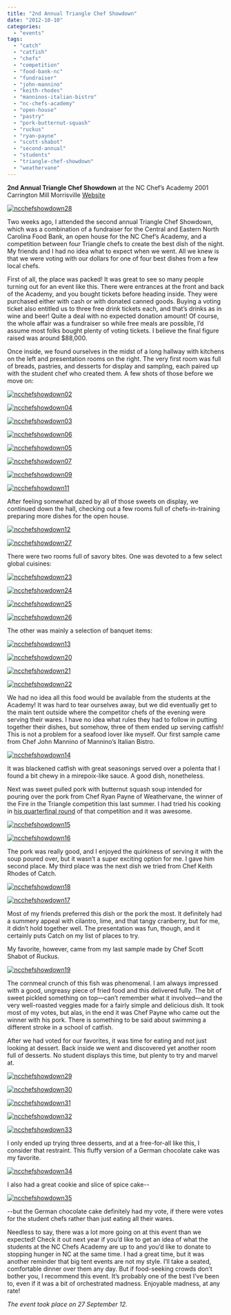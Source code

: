 ```yaml
---
title: "2nd Annual Triangle Chef Showdown"
date: "2012-10-10"
categories:
  - "events"
tags:
  - "catch"
  - "catfish"
  - "chefs"
  - "competition"
  - "food-bank-nc"
  - "fundraiser"
  - "john-mannino"
  - "keith-rhodes"
  - "manninos-italian-bistro"
  - "nc-chefs-academy"
  - "open-house"
  - "pastry"
  - "pork-butternut-squash"
  - "ruckus"
  - "ryan-payne"
  - "scott-shabot"
  - "second-annual"
  - "students"
  - "triangle-chef-showdown"
  - "weathervane"
---
```


**2nd Annual Triangle Chef Showdown** at the NC Chef’s Academy 2001 Carrington Mill Morrisville [Website](http://tca2.pingg.com/TriChefShowdown)




<div class="caption">

[![](http://www.rebeccagomezfarrell.com/wp-content/uploads/2012/10/ncchefshowdown28.jpg "ncchefshowdown28")](http://www.rebeccagomezfarrell.com/wp-content/uploads/2012/10/ncchefshowdown28.jpg)</div>


Two weeks ago, I attended the second annual Triangle Chef Showdown, which was a combination of a fundraiser for the Central and Eastern North Carolina Food Bank, an open house for the NC Chef’s Academy, and a competition between four Triangle chefs to create the best dish of the night. My friends and I had no idea what to expect when we went. All we knew is that we were voting with our dollars for one of four best dishes from a few local chefs.

First of all, the place was packed! It was great to see so many people turning out for an event like this. There were entrances at the front and back of the Academy, and you bought tickets before heading inside. They were purchased either with cash or with donated canned goods. Buying a voting ticket also entitled us to three free drink tickets each, and that’s drinks as in wine and beer! Quite a deal with no expected donation amount! Of course, the whole affair was a fundraiser so while free meals are possible, I’d assume most folks bought plenty of voting tickets. I believe the final figure raised was around $88,000.

Once inside, we found ourselves in the midst of a long hallway with kitchens on the left and presentation rooms on the right. The very first room was full of breads, pastries, and desserts for display and sampling, each paired up with the student chef who created them. A few shots of those before we move on:

[![](http://www.rebeccagomezfarrell.com/wp-content/uploads/2012/10/ncchefshowdown02.jpg "ncchefshowdown02")](http://www.rebeccagomezfarrell.com/wp-content/uploads/2012/10/ncchefshowdown02.jpg)

[![](http://www.rebeccagomezfarrell.com/wp-content/uploads/2012/10/ncchefshowdown04.jpg "ncchefshowdown04")](http://www.rebeccagomezfarrell.com/wp-content/uploads/2012/10/ncchefshowdown04.jpg)

[![](http://www.rebeccagomezfarrell.com/wp-content/uploads/2012/10/ncchefshowdown03.jpg "ncchefshowdown03")](http://www.rebeccagomezfarrell.com/wp-content/uploads/2012/10/ncchefshowdown03.jpg)

[![](http://www.rebeccagomezfarrell.com/wp-content/uploads/2012/10/ncchefshowdown06.jpg "ncchefshowdown06")](http://www.rebeccagomezfarrell.com/wp-content/uploads/2012/10/ncchefshowdown06.jpg)




<div class="caption">

[![](http://www.rebeccagomezfarrell.com/wp-content/uploads/2012/10/ncchefshowdown05.jpg "ncchefshowdown05")](http://www.rebeccagomezfarrell.com/wp-content/uploads/2012/10/ncchefshowdown05.jpg)</div>


[![](http://www.rebeccagomezfarrell.com/wp-content/uploads/2012/10/ncchefshowdown07.jpg "ncchefshowdown07")](http://www.rebeccagomezfarrell.com/wp-content/uploads/2012/10/ncchefshowdown07.jpg)

[![](http://www.rebeccagomezfarrell.com/wp-content/uploads/2012/10/ncchefshowdown09.jpg "ncchefshowdown09")](http://www.rebeccagomezfarrell.com/wp-content/uploads/2012/10/ncchefshowdown09.jpg)

[![](http://www.rebeccagomezfarrell.com/wp-content/uploads/2012/10/ncchefshowdown11.jpg "ncchefshowdown11")](http://www.rebeccagomezfarrell.com/wp-content/uploads/2012/10/ncchefshowdown11.jpg)

After feeling somewhat dazed by all of those sweets on display, we continued down the hall, checking out a few rooms full of chefs-in-training preparing more dishes for the open house.

[![](http://www.rebeccagomezfarrell.com/wp-content/uploads/2012/10/ncchefshowdown12.jpg "ncchefshowdown12")](http://www.rebeccagomezfarrell.com/wp-content/uploads/2012/10/ncchefshowdown12.jpg)

[![](http://www.rebeccagomezfarrell.com/wp-content/uploads/2012/10/ncchefshowdown27.jpg "ncchefshowdown27")](http://www.rebeccagomezfarrell.com/wp-content/uploads/2012/10/ncchefshowdown27.jpg)

There were two rooms full of savory bites. One was devoted to a few select global cuisines:




<div class="caption">

[![](http://www.rebeccagomezfarrell.com/wp-content/uploads/2012/10/ncchefshowdown23.jpg "ncchefshowdown23")](http://www.rebeccagomezfarrell.com/wp-content/uploads/2012/10/ncchefshowdown23.jpg)</div>





<div class="caption">

[![](http://www.rebeccagomezfarrell.com/wp-content/uploads/2012/10/ncchefshowdown24.jpg "ncchefshowdown24")](http://www.rebeccagomezfarrell.com/wp-content/uploads/2012/10/ncchefshowdown24.jpg)</div>





<div class="caption">

[![](http://www.rebeccagomezfarrell.com/wp-content/uploads/2012/10/ncchefshowdown25.jpg "ncchefshowdown25")](http://www.rebeccagomezfarrell.com/wp-content/uploads/2012/10/ncchefshowdown25.jpg)</div>





<div class="caption">

[![](http://www.rebeccagomezfarrell.com/wp-content/uploads/2012/10/ncchefshowdown26.jpg "ncchefshowdown26")](http://www.rebeccagomezfarrell.com/wp-content/uploads/2012/10/ncchefshowdown26.jpg)</div>


The other was mainly a selection of banquet items:




<div class="caption">

[![](http://www.rebeccagomezfarrell.com/wp-content/uploads/2012/10/ncchefshowdown13.jpg "ncchefshowdown13")](http://www.rebeccagomezfarrell.com/wp-content/uploads/2012/10/ncchefshowdown13.jpg)</div>





<div class="caption">

[![](http://www.rebeccagomezfarrell.com/wp-content/uploads/2012/10/ncchefshowdown20.jpg "ncchefshowdown20")](http://www.rebeccagomezfarrell.com/wp-content/uploads/2012/10/ncchefshowdown20.jpg)</div>





<div class="caption">

[![](http://www.rebeccagomezfarrell.com/wp-content/uploads/2012/10/ncchefshowdown21.jpg "ncchefshowdown21")](http://www.rebeccagomezfarrell.com/wp-content/uploads/2012/10/ncchefshowdown21.jpg)</div>





<div class="caption">

[![](http://www.rebeccagomezfarrell.com/wp-content/uploads/2012/10/ncchefshowdown22.jpg "ncchefshowdown22")](http://www.rebeccagomezfarrell.com/wp-content/uploads/2012/10/ncchefshowdown22.jpg)</div>


We had no idea all this food would be available from the students at the Academy! It was hard to tear ourselves away, but we did eventually get to the main tent outside where the competitor chefs of the evening were serving their wares. I have no idea what rules they had to follow in putting together their dishes, but somehow, three of them ended up serving catfish! This is not a problem for a seafood lover like myself. Our first sample came from Chef John Mannino of Mannino’s Italian Bistro.




<div class="caption">

[![](http://www.rebeccagomezfarrell.com/wp-content/uploads/2012/10/ncchefshowdown14.jpg "ncchefshowdown14")](http://www.rebeccagomezfarrell.com/wp-content/uploads/2012/10/ncchefshowdown14.jpg)</div>


It was blackened catfish with great seasonings served over a polenta that I found a bit chewy in a mirepoix-like sauce. A good dish, nonetheless.

Next was sweet pulled pork with butternut squash soup intended for pouring over the pork from Chef Ryan Payne of Weathervane, the winner of the Fire in the Triangle competition this last summer. I had tried his cooking in [his quarterfinal round](http://johannakramer.com/2012/07/12/competition-dining-quarterfinal-2-ryan-payne-vs-scott-james/) of that competition and it was awesome.




<div class="caption">

[![](http://www.rebeccagomezfarrell.com/wp-content/uploads/2012/10/ncchefshowdown15.jpg "ncchefshowdown15")](http://www.rebeccagomezfarrell.com/wp-content/uploads/2012/10/ncchefshowdown15.jpg)</div>





<div class="caption">

[![](http://www.rebeccagomezfarrell.com/wp-content/uploads/2012/10/ncchefshowdown16.jpg "ncchefshowdown16")](http://www.rebeccagomezfarrell.com/wp-content/uploads/2012/10/ncchefshowdown16.jpg)</div>


The pork was really good, and I enjoyed the quirkiness of serving it with the soup poured over, but it wasn’t a super exciting option for me. I gave him second place. My third place was the next dish we tried from Chef Keith Rhodes of Catch.




<div class="caption">

[![](http://www.rebeccagomezfarrell.com/wp-content/uploads/2012/10/ncchefshowdown18.jpg "ncchefshowdown18")](http://www.rebeccagomezfarrell.com/wp-content/uploads/2012/10/ncchefshowdown18.jpg)</div>





<div class="caption">

[![](http://www.rebeccagomezfarrell.com/wp-content/uploads/2012/10/ncchefshowdown17.jpg "ncchefshowdown17")](http://www.rebeccagomezfarrell.com/wp-content/uploads/2012/10/ncchefshowdown17.jpg)</div>


Most of my friends preferred this dish or the pork the most. It definitely had a summery appeal with cilantro, lime, and that tangy cranberry, but for me, it didn’t hold together well. The presentation was fun, though, and it certainly puts Catch on my list of places to try.

My favorite, however, came from my last sample made by Chef Scott Shabot of Ruckus.




<div class="caption">

[![](http://www.rebeccagomezfarrell.com/wp-content/uploads/2012/10/ncchefshowdown19.jpg "ncchefshowdown19")](http://www.rebeccagomezfarrell.com/wp-content/uploads/2012/10/ncchefshowdown19.jpg)</div>


The cornmeal crunch of this fish was phenomenal. I am always impressed with a good, ungreasy piece of fried food and this delivered fully. The bit of sweet pickled something on top—can’t remember what it involved—and the very well-roasted veggies made for a fairly simple and delicious dish. It took most of my votes, but alas, in the end it was Chef Payne who came out the winner with his pork. There is something to be said about swimming a different stroke in a school of catfish.

After we had voted for our favorites, it was time for eating and not just looking at dessert. Back inside we went and discovered yet another room full of desserts. No student displays this time, but plenty to try and marvel at.




<div class="caption">

[![](http://www.rebeccagomezfarrell.com/wp-content/uploads/2012/10/ncchefshowdown29.jpg "ncchefshowdown29")](http://www.rebeccagomezfarrell.com/wp-content/uploads/2012/10/ncchefshowdown29.jpg)</div>





<div class="caption">

[![](http://www.rebeccagomezfarrell.com/wp-content/uploads/2012/10/ncchefshowdown30.jpg "ncchefshowdown30")](http://www.rebeccagomezfarrell.com/wp-content/uploads/2012/10/ncchefshowdown30.jpg)</div>





<div class="caption">

[![](http://www.rebeccagomezfarrell.com/wp-content/uploads/2012/10/ncchefshowdown31.jpg "ncchefshowdown31")](http://www.rebeccagomezfarrell.com/wp-content/uploads/2012/10/ncchefshowdown31.jpg)</div>





<div class="caption">

[![](http://www.rebeccagomezfarrell.com/wp-content/uploads/2012/10/ncchefshowdown32.jpg "ncchefshowdown32")](http://www.rebeccagomezfarrell.com/wp-content/uploads/2012/10/ncchefshowdown32.jpg)</div>





<div class="caption">

[![](http://www.rebeccagomezfarrell.com/wp-content/uploads/2012/10/ncchefshowdown33.jpg "ncchefshowdown33")](http://www.rebeccagomezfarrell.com/wp-content/uploads/2012/10/ncchefshowdown33.jpg)</div>


I only ended up trying three desserts, and at a free-for-all like this, I consider that restraint. This fluffy version of a German chocolate cake was my favorite.

[![](http://www.rebeccagomezfarrell.com/wp-content/uploads/2012/10/ncchefshowdown34.jpg "ncchefshowdown34")](http://www.rebeccagomezfarrell.com/wp-content/uploads/2012/10/ncchefshowdown34.jpg)

I also had a great cookie and slice of spice cake--

[![](http://www.rebeccagomezfarrell.com/wp-content/uploads/2012/10/ncchefshowdown35.jpg "ncchefshowdown35")](http://www.rebeccagomezfarrell.com/wp-content/uploads/2012/10/ncchefshowdown35.jpg)

\--but the German chocolate cake definitely had my vote, if there were votes for the student chefs rather than just eating all their wares.

Needless to say, there was a lot more going on at this event than we expected! Check it out next year if you’d like to get an idea of what the students at the NC Chefs Academy are up to and you’d like to donate to stopping hunger in NC at the same time. I had a great time, but it was another reminder that big tent events are not my style. I’ll take a seated, comfortable dinner over them any day. But if food-seeking crowds don’t bother you, I recommend this event. It’s probably one of the best I’ve been to, even if it was a bit of orchestrated madness. Enjoyable madness, at any rate!

_The event took place on 27 September 12._
